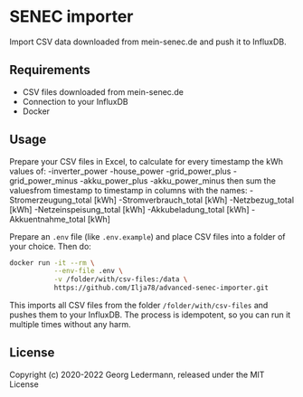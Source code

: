 # SENEC importer

Import CSV data downloaded from mein-senec.de and push it to InfluxDB.


## Requirements

- CSV files downloaded from mein-senec.de
- Connection to your InfluxDB
- Docker


## Usage

Prepare your CSV files in Excel, to calculate for every timestamp the kWh values of:
-inverter_power
-house_power
-grid_power_plus
-grid_power_minus
-akku_power_plus
-akku_power_minus
then sum the values ​​from timestamp to timestamp in columns with the names:
-Stromerzeugung_total [kWh]
-Stromverbrauch_total [kWh]
-Netzbezug_total [kWh]
-Netzeinspeisung_total [kWh]
-Akkubeladung_total [kWh]
-Akkuentnahme_total [kWh]

Prepare an `.env` file (like `.env.example`) and place CSV files into a folder of your choice. Then do:

```bash
docker run -it --rm \
           --env-file .env \
           -v /folder/with/csv-files:/data \
           https://github.com/Ilja78/advanced-senec-importer.git
```

This imports all CSV files from the folder `/folder/with/csv-files` and pushes them to your InfluxDB.
The process is idempotent, so you can run it multiple times without any harm.


## License

Copyright (c) 2020-2022 Georg Ledermann, released under the MIT License
